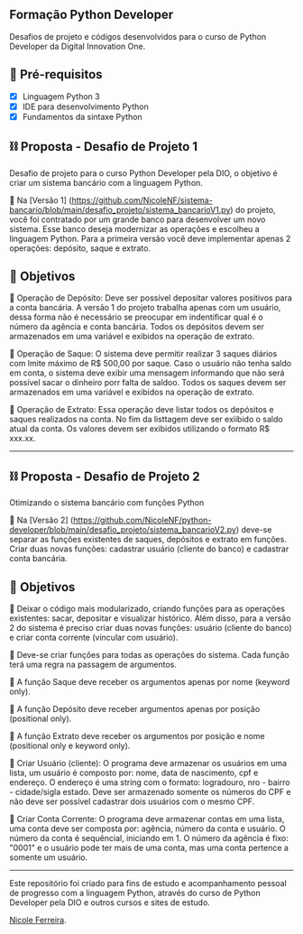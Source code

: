 <h2> Formação Python Developer </h2>

<p> Desafios de projeto e códigos desenvolvidos para o curso de Python Developer da Digital Innovation One.

<h2> 🛑 Pré-requisitos </h2>

- [x] Linguagem Python 3
- [x] IDE para desenvolvimento Python
- [x] Fundamentos da sintaxe Python

<h2> ⛓️ Proposta - Desafio de Projeto 1</h2>

Desafio de projeto para o curso Python Developer pela DIO, o objetivo é criar um sistema bancário com a linguagem Python.

🔹 Na [Versão 1] (https://github.com/NicoleNF/sistema-bancario/blob/main/desafio_projeto/sistema_bancarioV1.py) do projeto, você foi contratado por um grande banco para desenvolver um novo sistema. Esse banco deseja modernizar as operações e escolheu a linguagem Python. Para a primeira versão você deve implementar apenas 2 operações: depósito, saque e extrato.

<h2> 🎯 Objetivos </h2>

🔹 Operação de Depósito: Deve ser possível depositar valores positivos para a conta bancária. A versão 1 do projeto trabalha apenas com um usuário, dessa forma não é necessário se preocupar em indentificar qual é o número da agência e conta bancária. Todos os depósitos devem ser armazenados em uma variável e exibidos na operação de extrato.

🔹 Operação de Saque: O sistema deve permitir realizar 3 saques diários com lmite máximo de R$ 500,00 por saque. Caso o usuário não tenha saldo em conta, o sistema deve exibir uma mensagem informando que não será possível sacar o dinheiro porr falta de saldoo. Todos os saques devem ser armazenados em uma variável e exibidos na operação de extrato.

🔹 Operação de Extrato: Essa operação deve listar todos os depósitos e saques realizados na conta. No fim da listtagem deve ser exiibido o saldo atual da conta. Os valores devem ser exibidos utilizando o formato R$ xxx.xx.

------------------------------------

<h2> ⛓️ Proposta - Desafio de Projeto 2</h2>

Otimizando o sistema bancário com funções Python

🔸 Na [Versão 2] (https://github.com/NicoleNF/python-developer/blob/main/desafio_projeto/sistema_bancarioV2.py) deve-se separar as funções existentes de saques, depósitos e extrato em funções. Criar duas novas funções: cadastrar usuário (cliente do banco) e cadastrar conta bancária.

<h2> 🎯 Objetivos </h2>

🔸 Deixar o código mais modularizado, criando funções para as operações existentes: sacar, depositar e visualizar histórico. Além disso, para a versão 2 do sistema é preciso criar duas novas funções: usuário (cliente do banco) e criar conta corrente (vincular com usuário).

🔸 Deve-se criar funções para todas as operações do sistema. Cada função terá uma regra na passagem de argumentos.

🔸 A função Saque deve receber os argumentos apenas por nome (keyword only).

🔸 A função Depósito deve receber argumentos apenas por posição (positional only).

🔸 A função Extrato deve receber os argumentos por posição e nome (positional only e keyword only).

🔸 Criar Usuário (cliente): O programa deve armazenar os usuários em uma lista, um usuário é composto por: nome, data de nascimento, cpf e endereço. O endereço é uma string com o formato: logradouro, nro - bairro - cidade/sigla estado. Deve ser armazenado somente os números do CPF e não deve ser possível cadastrar dois usuários com o mesmo CPF.

🔸 Criar Conta Corrente: O programa deve armazenar contas em uma lista, uma conta deve ser composta por: agência, número da conta e usuário. O número da conta é sequêncial, iniciando em 1. O número da agência é fixo: "0001" e o usuário pode ter mais de uma conta, mas uma conta pertence a somente um usuário.

------------------------------------

Este repositório foi criado para fins de estudo e acompanhamento pessoal de progresso com a linguagem Python, através do curso de Python Developer pela DIO e outros cursos e sites de estudo.

[Nicole Ferreira](https://www.linkedin.com/in/nicole-ferreira-929b841a0/).
